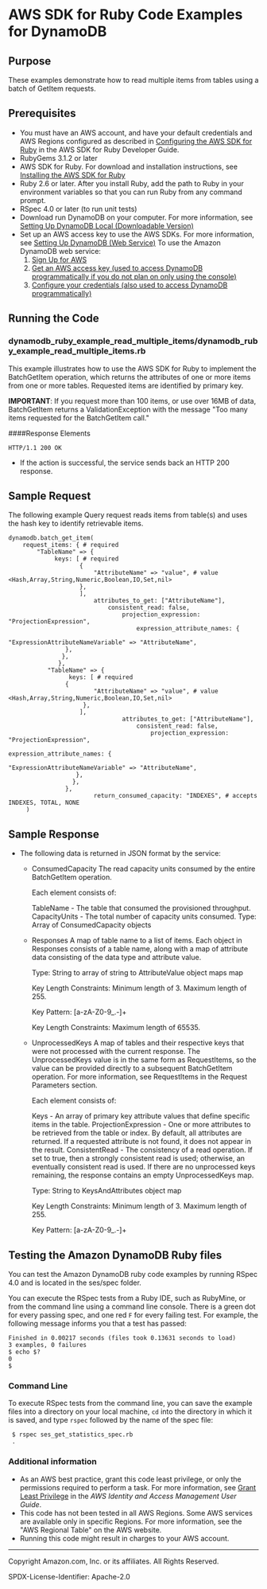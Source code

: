 # AWS SDK for Ruby Code Examples for DynamoDB

## Purpose

These examples demonstrate how to read multiple items from tables using a batch of 
GetItem requests. 

## Prerequisites 

- You must have an AWS account, and have your default credentials and AWS Regions configured
as described in [Configuring the AWS SDK for Ruby](https://docs.aws.amazon.com/sdk-for-ruby/v3/developer-guide/setup-config.html)
in the AWS SDK for Ruby Developer Guide. 
- RubyGems 3.1.2 or later 
- AWS SDK for Ruby. For download and installation instructions, see [Installing the AWS SDK for Ruby](https://docs.aws.amazon.com/sdk-for-ruby/v3/developer-guide/setup-install.html)
- Ruby 2.6 or later. After you install Ruby, add the path to Ruby in your environment
 variables so that you can run Ruby from any command prompt. 
- RSpec 4.0 or later (to run unit tests)
- Download run DynamoDB on your computer. For more information, see 
[Setting Up DynamoDB Local (Downloadable Version)](https://docs.aws.amazon.com/amazondynamodb/latest/developerguide/DynamoDBLocal.html)
- Set up an AWS access key to use the AWS SDKs. For more information, 
see [Setting Up DynamoDB (Web Service)](https://docs.aws.amazon.com/amazondynamodb/latest/developerguide/SettingUp.DynamoWebService.html)
To use the Amazon DynamoDB web service:
    1. [Sign Up for AWS](https://portal.aws.amazon.com/billing/signup#/)
    2. [Get an AWS access key (used to access DynamoDB programmatically if you do not
    plan on only using the console)](https://signin.aws.amazon.com/signin?redirect_uri=https%3A%2F%2Fconsole.aws.amazon.com%2Fiam%2F%3Fstate%3DhashArgs%2523%26isauthcode%3Dtrue&client_id=arn%3Aaws%3Aiam%3A%3A015428540659%3Auser%2Fiam&forceMobileApp=0)
    3. [Configure your credentials (also used to access DynamoDB programmatically)](https://docs.aws.amazon.com/amazondynamodb/latest/developerguide/Tools.CLI.html)

##  Running the Code 

### dynamodb_ruby_example_read_multiple_items/dynamodb_ruby_example_read_multiple_items.rb

This example illustrates how to use the AWS SDK for Ruby to implement the BatchGetItem 
operation, which returns the attributes of one or more items from one or more tables. 
Requested items are identified by primary key.
                                                                          
**IMPORTANT**: If you request more than 100 items, or use over 16MB of data, 
BatchGetItem returns a ValidationException with the message "Too many items requested 
for the BatchGetItem call."

####Response Elements

`HTTP/1.1 200 OK`
- If the action is successful, the service sends back an HTTP 200 response.

## Sample Request 
The following example Query request reads items from table(s) and uses the hash key to 
identify retrievable items. 

    dynamodb.batch_get_item(
        request_items: { # required
            "TableName" => {
                 keys: [ # required
                        {
                            "AttributeName" => "value", # value <Hash,Array,String,Numeric,Boolean,IO,Set,nil>
                        },
                        ],
                            attributes_to_get: ["AttributeName"],
                                consistent_read: false,
                                    projection_expression: "ProjectionExpression",
                                        expression_attribute_names: {
                                             "ExpressionAttributeNameVariable" => "AttributeName",
                    },
                   },
                  },
               "TableName" => {
                     keys: [ # required
                    {
                            "AttributeName" => "value", # value <Hash,Array,String,Numeric,Boolean,IO,Set,nil>
                         },
                        ],
                                    attributes_to_get: ["AttributeName"],
                                        consistent_read: false,
                                            projection_expression: "ProjectionExpression",
                                                expression_attribute_names: {
                                                       "ExpressionAttributeNameVariable" => "AttributeName",
                       },
                      },
                    },
                            return_consumed_capacity: "INDEXES", # accepts INDEXES, TOTAL, NONE
         )

 
## Sample Response
    
  - The following data is returned in JSON format by the service:
      - ConsumedCapacity
        The read capacity units consumed by the entire BatchGetItem operation.
        
        Each element consists of:
        
        TableName - The table that consumed the provisioned throughput.
        CapacityUnits - The total number of capacity units consumed.
        Type: Array of ConsumedCapacity objects
       
      - Responses
        A map of table name to a list of items. Each object in Responses consists of a table name, along with a map of attribute data consisting of the data type and attribute value.
        
        Type: String to array of string to AttributeValue object maps map
        
        Key Length Constraints: Minimum length of 3. Maximum length of 255.
        
        Key Pattern: [a-zA-Z0-9_.-]+
        
        Key Length Constraints: Maximum length of 65535.
        
       - UnprocessedKeys
         A map of tables and their respective keys that were not processed with the current response. The UnprocessedKeys value is in the same form as RequestItems, so the value can be provided directly to a subsequent BatchGetItem operation. For more information, see RequestItems in the Request Parameters section.
         
         Each element consists of:
         
         Keys - An array of primary key attribute values that define specific items in the table.
         ProjectionExpression - One or more attributes to be retrieved from the table or index. By default, all attributes are returned. If a requested attribute is not found, it does not appear in the result.
         ConsistentRead - The consistency of a read operation. If set to true, then a strongly consistent read is used; otherwise, an eventually consistent read is used.
         If there are no unprocessed keys remaining, the response contains an empty UnprocessedKeys map.
         
         Type: String to KeysAndAttributes object map
         
         Key Length Constraints: Minimum length of 3. Maximum length of 255.
         
         Key Pattern: [a-zA-Z0-9_.-]+





## Testing the Amazon DynamoDB Ruby files
You can test the Amazon DynamoDB ruby code examples by running RSpec 4.0 and is located in the 
ses/spec folder.

You can execute the RSpec tests from a Ruby IDE, such as RubyMine, or from the command
line using a command line console. There is a green dot for every passing spec, and one
red `F` for every failing test. For example, the following message informs you that a 
test has passed:

    Finished in 0.00217 seconds (files took 0.13631 seconds to load)
    3 examples, 0 failures
    $ echo $?
    0
    $ 
    
### Command Line 
To execute RSpec tests from the command line, you can save the example files into a 
directory on your local machine, `cd` into the directory in which it is saved, and 
type `rspec` followed by the name of the spec file:

     $ rspec ses_get_statistics_spec.rb
     .
        
### Additional information
- As an AWS best practice, grant this code least privilege, or only the 
  permissions required to perform a task. For more information, see 
  [Grant Least Privilege](https://docs.aws.amazon.com/IAM/latest/UserGuide/best-practices.html#grant-least-privilege) 
  in the *AWS Identity and Access Management 
  User Guide*.
- This code has not been tested in all AWS Regions. Some AWS services are 
  available only in specific Regions. For more information, see the 
  "AWS Regional Table" on the AWS website.
- Running this code might result in charges to your AWS account.

---
Copyright Amazon.com, Inc. or its affiliates. All Rights Reserved.

SPDX-License-Identifier: Apache-2.0